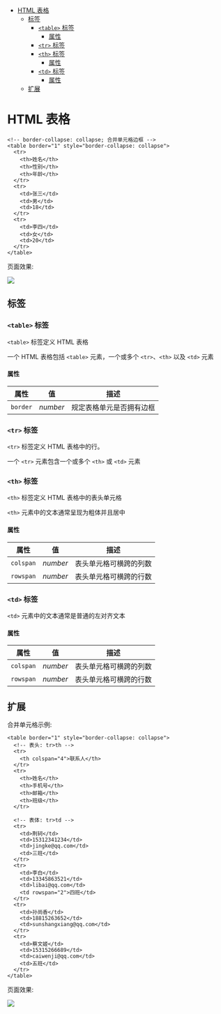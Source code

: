 <!--
 * @Author: shenxh
 * @Date: 2021-12-13 16:47:50
 * @LastEditors: shenxh
 * @LastEditTime: 2021-12-13 16:47:50
 * @Description: HTML 表格
-->

<!-- TOC -->

- [HTML 表格](#html-表格)
  - [标签](#标签)
    - [`<table>` 标签](#table-标签)
      - [属性](#属性)
    - [`<tr>` 标签](#tr-标签)
    - [`<th>` 标签](#th-标签)
      - [属性](#属性)
    - [`<td>` 标签](#td-标签)
      - [属性](#属性)
  - [扩展](#扩展)

<!-- /TOC -->

# HTML 表格
```
<!-- border-collapse: collapse; 合并单元格边框 -->
<table border="1" style="border-collapse: collapse">
  <tr>
    <th>姓名</th>
    <th>性别</th>
    <th>年龄</th>
  </tr>
  <tr>
    <td>张三</td>
    <td>男</td>
    <td>18</td>
  </tr>
  <tr>
    <td>李四</td>
    <td>女</td>
    <td>20</td>
  </tr>
</table>
```
页面效果:

![](https://upload-images.jianshu.io/upload_images/4804567-056c1d6a104f71fb.png?imageMogr2/auto-orient/strip%7CimageView2/2/w/1240)

## 标签

### `<table>` 标签
`<table>` 标签定义 HTML 表格

一个 HTML 表格包括 `<table>` 元素，一个或多个 `<tr>`、`<th>` 以及 `<td>` 元素

#### 属性
|属性|值|描述|
|-|-|-|
|`border`|*number*|规定表格单元是否拥有边框|

### `<tr>` 标签
`<tr>` 标签定义 HTML 表格中的行。

一个 `<tr>` 元素包含一个或多个 `<th>` 或 `<td>` 元素

### `<th>` 标签
`<th>` 标签定义 HTML 表格中的表头单元格

`<th>` 元素中的文本通常呈现为粗体并且居中

#### 属性
|属性|值|描述|
|-|-|-|
|`colspan`|*number*|表头单元格可横跨的列数|
|`rowspan`|*number*|表头单元格可横跨的行数|

### `<td>` 标签
`<td>` 元素中的文本通常是普通的左对齐文本

#### 属性
|属性|值|描述|
|-|-|-|
|`colspan`|*number*|表头单元格可横跨的列数|
|`rowspan`|*number*|表头单元格可横跨的行数|

## 扩展
合并单元格示例:
```
<table border="1" style="border-collapse: collapse">
  <!-- 表头: tr>th -->
  <tr>
    <th colspan="4">联系人</th>
  </tr>
  <tr>
    <th>姓名</th>
    <th>手机号</th>
    <th>邮箱</th>
    <th>班级</th>
  </tr>

  <!-- 表体: tr>td -->
  <tr>
    <td>荆轲</td>
    <td>15312341234</td>
    <td>jingke@qq.com</td>
    <td>三班</td>
  </tr>
  <tr>
    <td>李白</td>
    <td>13345863521</td>
    <td>libai@qq.com</td>
    <td rowspan="2">四班</td>
  </tr>
  <tr>
    <td>孙尚香</td>
    <td>18815263652</td>
    <td>sunshangxiang@qq.com</td>
  </tr>
  <tr>
    <td>蔡文姬</td>
    <td>15315266689</td>
    <td>caiwenji@qq.com</td>
    <td>五班</td>
  </tr>
</table>
```
页面效果:

![](https://upload-images.jianshu.io/upload_images/4804567-0614d7f8f86164bc.png?imageMogr2/auto-orient/strip%7CimageView2/2/w/1240)
